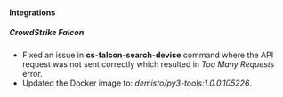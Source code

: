 
#### Integrations

##### CrowdStrike Falcon

- Fixed an issue in **cs-falcon-search-device** command where the API request was not sent correctly which resulted in *Too Many Requests* error.
- Updated the Docker image to: *demisto/py3-tools:1.0.0.105226*.
